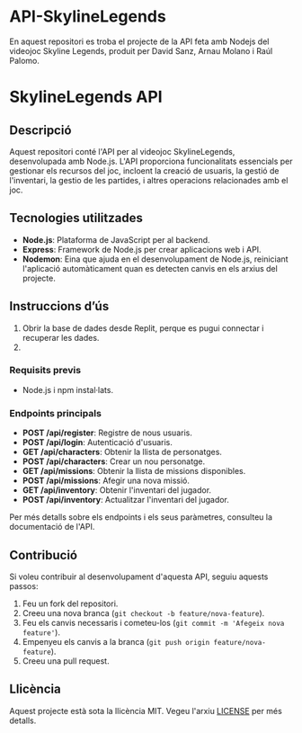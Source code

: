 # API-SkylineLegends
En aquest repositori es troba el projecte de la API feta amb Nodejs del videojoc Skyline Legends, produit per David Sanz, Arnau Molano i Raúl Palomo.

# SkylineLegends API

## Descripció

Aquest repositori conté l'API per al videojoc SkylineLegends, desenvolupada amb Node.js. L'API proporciona funcionalitats essencials per gestionar els recursos del joc, incloent la creació de usuaris, la gestió de l'inventari, la gestio de les partides, i altres operacions relacionades amb el joc.

## Tecnologies utilitzades

- **Node.js**: Plataforma de JavaScript per al backend.
- **Express**: Framework de Node.js per crear aplicacions web i API.
- **Nodemon**: Eina que ajuda en el desenvolupament de Node.js, reiniciant l'aplicació automàticament quan es detecten canvis en els arxius del projecte.

## Instruccions d’ús

1. Obrir la base de dades desde Replit, perque es pugui connectar i recuperar les dades.
2. 
### Requisits previs

- Node.js i npm instal·lats.

### Endpoints principals

- **POST /api/register**: Registre de nous usuaris.
- **POST /api/login**: Autenticació d'usuaris.
- **GET /api/characters**: Obtenir la llista de personatges.
- **POST /api/characters**: Crear un nou personatge.
- **GET /api/missions**: Obtenir la llista de missions disponibles.
- **POST /api/missions**: Afegir una nova missió.
- **GET /api/inventory**: Obtenir l'inventari del jugador.
- **POST /api/inventory**: Actualitzar l'inventari del jugador.

Per més detalls sobre els endpoints i els seus paràmetres, consulteu la documentació de l'API.

## Contribució

Si voleu contribuir al desenvolupament d'aquesta API, seguiu aquests passos:

1. Feu un fork del repositori.
2. Creeu una nova branca (`git checkout -b feature/nova-feature`).
3. Feu els canvis necessaris i cometeu-los (`git commit -m 'Afegeix nova feature'`).
4. Empenyeu els canvis a la branca (`git push origin feature/nova-feature`).
5. Creeu una pull request.

## Llicència

Aquest projecte està sota la llicència MIT. Vegeu l'arxiu [LICENSE](LICENSE) per més detalls.

